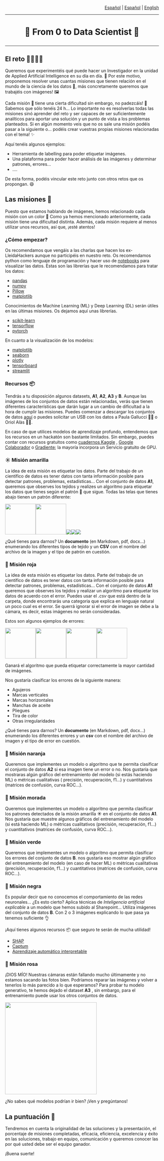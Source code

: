 <p align="right"><a href="https://github.com/Applied-Artificial-Intelligence-Eurecat/hackeps/blob/main/README.md">Español</a> | <a href="https://github.com/Applied-Artificial-Intelligence-Eurecat/hackeps/blob/main/README-es.md">Español</a> | <a href="https://github.com/Applied-Artificial-Intelligence-Eurecat/hackeps/blob/main/README-en.md">English</a></p>

-----

<h1 align="center">

🚀 From 0 to Data Scientist 🔬

</h1>

-----

## El reto 👨‍🔬👩‍🔬

Queremos que experimentéis qué puede hacer un Investigador en la unidad de Applied Artificial Intelligence en su día en
día. 💼 Por este motivo, proponemos resolver unas cuantas misiones que tienen relación en el mundo de la ciencia de los
datos 🔎, más concretamente queremos que trabajéis con imágenes! 🖼️

Cada misión 🚀 tiene una cierta dificultad sin embargo, no padezcáis! 🥴 Sabemos que sólo tenéis 24 h... Lo importante
no es resolverlas todas las misiones sinó aprender del reto y ser capaces de ser suficientemente analíticos para aportar
una solución y un punto de vista a los problemas planteados. Si en algún momento veis que no os sale una misión podéis
pasar a la siguiente o... podéis crear vuestras propias misiones relacionadas con el tema! ✨

Aquí tenéis algunos ejemplos:

* Herramienta de labelling para poder etiquetar imágenes.
* Una plataforma para poder hacer análisis de las imágenes y determinar patrones, errores...
* ....

De esta forma, podéis vincular este reto junto con otros retos que os propongan. 😄

## Las misiones 🎨

Puesto que estamos hablando de imágenes, hemos relacionado cada misión con un color 🎨 Como ya hemos mencionado
anteriormente, cada misión tiene una dificultad distinta. Además, cada misión requiere al menos utilizar unos recursos,
así que, ¡esté atentos!

### ¿Cómo empezar?

Os recomendamos que vengáis a las charlas que hacen los ex-LleidaHackers aunque no participéis en nuestro reto. Os
recomendamos python como lenguaje de programación y hacer uso de [notebooks](https://jupyter.org/) para visualizar las
datos. Estas son las librerías que le recomendamos para tratar los datos:

- [pandas](https://pandas.pydata.org/)
- [numpy](https://numpy.org/)
- [Pillow](https://pypi.org/project/Pillow/)
- [matplotlib](https://pypi.org/project/matplotlib/)

Conocimientos de Machine Learning (ML) y Deep Learning (DL) serán útiles en las últimas misiones. Os dejamos aquí unas
librerías.

- [scikit-learn](https://scikit-learn.org/stable/install.html)
- [tensorflow](https://www.tensorflow.org/)
- [pytorch](https://pytorch.org/)

En cuanto a la visualización de los modelos:

- [matplotlib](https://pypi.org/project/matplotlib/)
- [seaborn](https://seaborn.pydata.org/)
- [plotly](https://plotly.com/)
- [tensorboard](https://www.tensorflow.org/tensorboard)
- [streamlit](https://streamlit.io/)

### Recursos 📦

Tendrás a tu disposición algunos datasets, **A1**, **A2**, **A3** y **B**. Aunque las imágenes de los conjuntos de datos
están relacionadas, verás que tienen diferentes características que darán lugar a un cambio de dificultad a la hora de
cumplir las misiones. Puedes comenzar a descargar los conjuntos de datos [aquí](README.md) o puedes solicitar un USB con
los datos a Paula Gallucci 👩‍🔬 o Oriol Alàs 👨‍🔬.

En caso de que utilices modelos de aprendizaje profundo, entendemos que los recursos en un hackatón son bastante
limitados. Sin embargo, puedes contar con recursos gratuitos
como [cuadernos Kaggle](https://www.kaggle.com/docs/notebooks)
, [Google Colaborador](https://colab.research.google.com/notebooks/intro.ipynb)
o [Gradiente](https://medium.com/@krantirk/run-deep-learning-notebooks-on-free-gpus-798eb0d71d65); la mayoría incorpora
un Servicio gratuito de GPU.

### ☀️ Misión amarilla

La idea de esta misión es etiquetar los datos. Parte del trabajo de un científico de datos es tener datos con tanta
información posible para detectar patrones, problemas, estadísticas... Con el conjunto de datos **A1**, queremos que
observes los tejidos y realizes un algoritmo para etiquetar los datos que tienes según el patrón 📁 que sigue. Todas las
telas que tienes abajo tienen un patrón diferente:

<img src="imgs\A\c1r1e0n1.png" height="100px"/><img src="imgs\A\c1r3e0n1.png" height="100px"/><img src="imgs\A\c2r3e0n1 .png" altura="100px"/><img src="imgs\A\c3r1e0n1.png" altura="100px"/><img src="imgs\A\c3r3e0n1.png" altura="100px"/>

¿Qué tienes para darnos? Un **documento** (en Markdown, pdf, docx...) enumerando los diferentes tipos de tejido y un
**CSV** con el nombre del archivo de la imagen y el tipo de patrón en cuestión.

### 🍓 Misión roja

La idea de esta misión es etiquetar los datos. Parte del trabajo de un científico de datos es tener datos con tanta
información posible para detectar patrones, problemas, estadísticas... Con el conjunto de datos **A1** queremos que
observes los tejidos y realizar un algoritmo para etiquetar los datos de acuerdo con el error. Puedes usar el *.csv* que
está dentro de la carpeta, donde encontrarás una categoria que explica en lenguaje natural un poco cual es el error. Se
querrá ignorar si el error de imagen se debe a la cámara, es decir, estas imágenes no serán consideradas.

Estos son algunos ejemplos de errores:

<img src="imgs\BAD\A\c1r1e2n3.png" height="100px"/><img src="imgs\BAD\A\c1r1e4n1.png" height="100px"/><img src="imgs \BAD\A\c1r3e3n4.png" height="100px"/><img src="imgs\BAD\A\c2r2e2n1.png" height="100px"/>

Ganará el algoritmo que pueda etiquetar correctamente la mayor cantidad de imágenes.

Nos gustaría clasificar los errores de la siguiente manera:

- Agujeros
- Marcas verticales
- Marcas horizontales
- Manchas de aceite
- Pliegues
- Tira de color
- Otras irregularidades

¿Qué tienes para darnos? Un **documento** (en Markdown, pdf, docx...) enumerando los diferentes errores y un **csv**
con el nombre del archivo de imagen y el tipo de error en cuestión.

### 🍊 Misión naranja

Queremos que implementes un modelo o algoritmo que te permita clasificar el conjunto de datos **A2** si esa imagen tiene
un error o no. Nos gustaría que mostraras algún gráfico del entrenamiento del modelo (si estás haciendo ML) o métricas
cualitativas (
precisión, recuperación, f1...) y cuantitativos (matrices de confusión, curva ROC...).

### 🍆 Misión morada

Queremos que implementes un modelo o algoritmo que permita clasificar los patrones detectados de la misión amarilla ️☀️ en el
conjunto de datos **A1**. Nos gustaría que muestre algunos gráficos del entrenamiento del modelo (si está haciendo ML) o métricas
cualitativos (precisión, recuperación, f1...) y cuantitativos (matrices de confusión, curva ROC...).

### 🍏 Misión verde

Queremos que implementes un modelo o algoritmo que permita clasificar los errores del conjunto de datos **B**. nos gustaria eso
mostrar algún gráfico del entrenamiento del modelo (en caso de hacer ML) o métricas cualitativas (precisión, recuperación,
f1...) y cuantitativos (matrices de confusión, curva ROC...).

### 🏴 Misión negra

Es popular decir que no conocemos el comportamiento de las redes neuronales... ¿Es esto cierto? Aplica técnicas de
*Inteligencia artificial explicable* a un modelo que hemos subido al Sharepoint... Utiliza imágenes del conjunto de datos **B**.
Con 2 o 3 imágenes explicando lo que pasa ya tenemos suficiente 👌

¡Aquí tienes algunos recursos 📦 que seguro te serán de mucha utilidad!

- [SHAP](https://shap.readthedocs.io/en/latest/index.html)
- [Captum](https://captum.ai/)
- [Aprendizaje automático interpretable](https://christophm.github.io/interpretable-ml-book/)

### 🌺 Misión rosa

¡DIOS MÍO! Nuestras cámaras están fallando mucho últimamente y no estamos sacando las fotos bien. Podríamos reparar las imágenes y
volver a tenerlos lo más parecido a lo que esperamos? Para probar tu modelo generativo, te hemos dejado el dataset **A3**
, sin embargo, para el entrenamiento puede usar los otros conjuntos de datos.

<img src="imgs\generativo.PNG" height="300px"/>

¿No sabes qué modelos podrían ir bien? ¡Ven y pregúntanos!

## La puntuación 👀

Tendremos en cuenta la originalidad de las soluciones y la presentación, el porcentaje de misiones completadas,
eficacia, eficiencia, excelencia y éxito en las soluciones, trabajo en equipo, comunicación y queremos conocer las
por qué usted debe ser el equipo ganador.

¡Buena suerte!